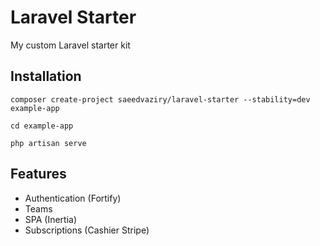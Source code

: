 # Laravel Starter

My custom Laravel starter kit

## Installation

```shell
composer create-project saeedvaziry/laravel-starter --stability=dev example-app

cd example-app

php artisan serve
```

## Features

* Authentication (Fortify)
* Teams
* SPA (Inertia)
* Subscriptions (Cashier Stripe)
